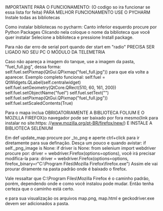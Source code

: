 IMPORTANTE PARA O FUNCIONAMENTO: (O codigo so ira funcionar se essa lista for feita)
PARA MELHOR FUNCIONAMENTO USE O PYCHARM
Instale todas as bibliotecas

Como instalar bibliotecas no pycharm:
Canto inferior esquerdo procure por Python Packages
Clicando nela coloque o nome da biblioteca que você quer instalar
Selecione a biblioteca e pressione Install package.


Para não dar erro de serial port quando der start em "radio" PRECISA SER
LIGADO NO SEU PC O  MÓDULO DA TELEMETRIA

Caso não apareça a imagem do tanque, use a imagem da pasta, "fuel_full.jpg", dessa 
forma: self.fuel.setPixmap(QtGui.QPixmap("fuel_full.jpg")) para que ela volte a aparecer.
Exemplo completo funcional: 
    	self.fuel = QtWidgets.QLabel(self.centralwidget)
        self.fuel.setGeometry(QtCore.QRect(510, 60, 161, 200))
        self.fuel.setObjectName("fuel")
        self.fuel.setText("")
        self.fuel.setPixmap(QtGui.QPixmap("fuel_full.jpg"))
        self.fuel.setScaledContents(True) 

Para o mapa inclua OBRIGATORIAMENTE A BIBLIOTECA FOLIUM E O MOZILLA FIREFOX(o navegador
pode ser baixado por fora mesmo(link para instalar no site:https: //www.mozilla.org/pt-BR/firefox/new/)
E INSTALE A BIBLIOTECA SELENIUM

Em def update_map procure por _to_png e aperte ctrl+click para ir diretamente para 
sua definação. Desça um pouco e quando avistar: 
	if self._png_image is None:
            if driver is None:
                from selenium import webdriver
procure por: driver = webdriver.Firefox(options=options), você irá precisar modifica-la para:
driver = webdriver.Firefox(options=options, firefox_binary=r"C:\Program Files\Mozilla Firefox\firefox.exe")
Assim ele vai prourar diramente na pasta padrão onde é baixado o firefox.

Vale ressaltar que C:\Program Files\Mozilla Firefox é o caminho padrão, porém, dependendo onde e como você
instalou pode mudar. Então tenha certeza que o caminho está certo.

e para sua visualização os arquivos map.png, map.html e geckodriver.exe devem ser adicionados a pasta.
